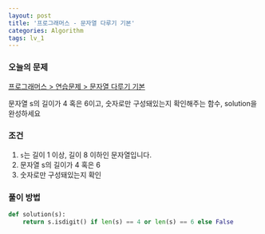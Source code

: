 ```yaml
---
layout: post
title: '프로그래머스 - 문자열 다루기 기본'
categories: Algorithm
tags: lv_1
---
```


### 오늘의 문제

[프로그래머스 > 연습문제 > 문자열 다루기 기본](https://programmers.co.kr/learn/courses/30/lessons/12918)

문자열 s의 길이가 4 혹은 6이고, 숫자로만 구성돼있는지 확인해주는 함수, solution을 완성하세요

### 조건

1. `s`는 길이 1 이상, 길이 8 이하인 문자열입니다.
2. 문자열 s의 길이가 4 혹은 6
3. 숫자로만 구성돼있는지 확인

### 풀이 방법

```python
def solution(s):
    return s.isdigit() if len(s) == 4 or len(s) == 6 else False
```
